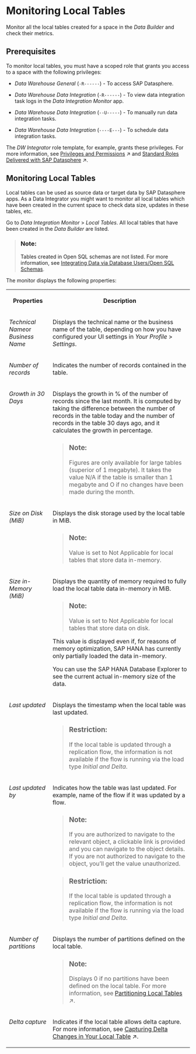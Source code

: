 <!-- loio374046156e5b47599fc9b96c8c3a4dce -->

# Monitoring Local Tables

Monitor all the local tables created for a space in the *Data Builder* and check their metrics.



<a name="loio374046156e5b47599fc9b96c8c3a4dce__section_fml_rfb_t2c"/>

## Prerequisites

To monitor local tables, you must have a scoped role that grants you access to a space with the following privileges:

-   *Data Warehouse General* \(`-R------`\) - To access SAP Datasphere.
-   *Data Warehouse Data Integration* \(`-R------`\) - To view data integration task logs in the *Data Integration Monitor* app.

-   *Data Warehouse Data Integration* \(`--U-----`\) - To manually run data integration tasks.

-   *Data Warehouse Data Integration* \(`----E---`\) - To schedule data integration tasks.


The *DW Integrator* role template, for example, grants these privileges. For more information, see [Privileges and Permissions](https://help.sap.com/viewer/935116dd7c324355803d4b85809cec97/DEV_CURRENT/en-US/d7350c6823a14733a7a5727bad8371aa.html "A privilege represents a task or an area in SAP Datasphere and can be assigned to a specific role. The actions that can be performed in the area are determined by the permissions assigned to a privilege.") :arrow_upper_right: and [Standard Roles Delivered with SAP Datasphere](https://help.sap.com/viewer/935116dd7c324355803d4b85809cec97/DEV_CURRENT/en-US/a50a51d80d5746c9b805a2aacbb7e4ee.html "SAP Datasphere is delivered with several standard roles. A standard role includes a predefined set of privileges and permissions.") :arrow_upper_right:. 



<a name="loio374046156e5b47599fc9b96c8c3a4dce__section_ljm_3y1_t2c"/>

## Monitoring Local Tables

Local tables can be used as source data or target data by SAP Datasphere apps. As a Data Integrator you might want to monitor all local tables which have been created in the current space to check data size, updates in these tables, etc.

Go to *Data Integration Monitor* \> *Local Tables*. All local tables that have been created in the *Data Builder* are listed.

> ### Note:  
> Tables created in Open SQL schemas are not listed. For more information, see [Integrating Data via Database Users/Open SQL Schemas](../Integrating-Data-Via-Database-Users/Open-SQL-Schema/integrating-data-via-database-users-open-sql-schemas-3de55a7.md).

The monitor displays the following properties:


<table>
<tr>
<th valign="top">

Properties

</th>
<th valign="top">

Description

</th>
</tr>
<tr>
<td valign="top">

*Technical Name*or *Business Name*

</td>
<td valign="top">

Displays the technical name or the business name of the table, depending on how you have configured your UI settings in *Your Profile* \> *Settings*.

</td>
</tr>
<tr>
<td valign="top">

*Number of records*

</td>
<td valign="top">

Indicates the number of records contained in the table.

</td>
</tr>
<tr>
<td valign="top">

*Growth in 30 Days*

</td>
<td valign="top">

Displays the growth in % of the number of records since the last month. It is computed by taking the difference between the number of records in the table today and the number of records in the table 30 days ago, and it calculates the growth in percentage.

> ### Note:  
> Figures are only available for large tables \(superior of 1 megabyte\). It takes the value N/A if the table is smaller than 1 megabyte and O if no changes have been made during the month.



</td>
</tr>
<tr>
<td valign="top">

*Size on Disk \(MiB\)*

</td>
<td valign="top">

Displays the disk storage used by the local table in MiB.

> ### Note:  
> Value is set to Not Applicable for local tables that store data in-memory.



</td>
</tr>
<tr>
<td valign="top">

*Size in-Memory \(MiB\)*

</td>
<td valign="top">

Displays the quantity of memory required to fully load the local table data in-memory in MiB.

> ### Note:  
> Value is set to Not Applicable for local tables that store data on disk.

This value is displayed even if, for reasons of memory optimization, SAP HANA has currently only partially loaded the data in-memory.

You can use the SAP HANA Database Explorer to see the current actual in-memory size of the data.

</td>
</tr>
<tr>
<td valign="top">

*Last updated*

</td>
<td valign="top">

Displays the timestamp when the local table was last updated.

> ### Restriction:  
> If the local table is updated through a replication flow, the information is not available if the flow is running via the load type *Initial and Delta*.



</td>
</tr>
<tr>
<td valign="top">

*Last updated by*

</td>
<td valign="top">

Indicates how the table was last updated. For example, name of the flow if it was updated by a flow.

> ### Note:  
> If you are authorized to navigate to the relevant object, a clickable link is provided and you can navigate to the object details. If you are not authorized to navigate to the object, you’ll get the value unauthorized.

> ### Restriction:  
> If the local table is updated through a replication flow, the information is not available if the flow is running via the load type *Initial and Delta*.



</td>
</tr>
<tr>
<td valign="top">

*Number of partitions*

</td>
<td valign="top">

Displays the number of partitions defined on the local table.

> ### Note:  
> Displays 0 if no partitions have been defined on the local table. For more information, see [Partitioning Local Tables](https://help.sap.com/viewer/24f836070a704022a40c15442163e5cf/DEV_CURRENT/en-US/03191f36e9144b2aaa47b8c9eea039c1.html "Create partitions for your local table to break your data down into smaller tables, and better manage tables with large volume of data.") :arrow_upper_right:.



</td>
</tr>
<tr>
<td valign="top">

*Delta capture*

</td>
<td valign="top">

Indicates if the local table allows delta capture. For more information, see [Capturing Delta Changes in Your Local Table](https://help.sap.com/viewer/24f836070a704022a40c15442163e5cf/DEV_CURRENT/en-US/154bdffb35814d5481d1f6de143a6b9e.html "Track the changes that will be made later on your local table after you have deployed it.") :arrow_upper_right:.

</td>
</tr>
</table>

